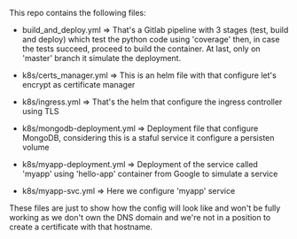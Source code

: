 This repo contains the following files:

- build_and_deploy.yml => That's a Gitlab pipeline with 3 stages (test, build and deploy) which test the python code  using 'coverage' then, in case the tests succeed, proceed to build the container. At last, only on 'master' branch it simulate the deployment.

- k8s/certs_manager.yml => This is an helm file with that configure let's encrypt as certificate manager
- k8s/ingress.yml => That's the helm that configure the ingress controller using TLS
- k8s/mongodb-deployment.yml => Deployment file that configure MongoDB, considering this is a staful service it configure a persisten volume
- k8s/myapp-deployment.yml => Deployment of the service called 'myapp' using 'hello-app' container from Google to simulate a service
- k8s/myapp-svc.yml => Here we configure 'myapp' service


These files are just to show how the config will look like and won't be fully working as we don't own the DNS domain and we're not in a position to create a certificate with that hostname.